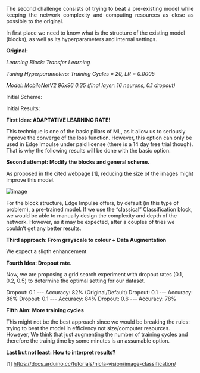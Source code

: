 <p align="justify">
The second challenge consists of trying to beat a pre-existing model while keeping the network complexity and computing resources as close as possible to the original.

In first place we need to know what is the structure of the existing model (blocks), as well as its hyperparameters and internal settings.

**Original:** 

_Learning Block: Transfer Learning_

_Tuning Hyperparameters: Training Cycles = 20, LR = 0.0005_

_Model: MobileNetV2 96x96 0.35 (final layer: 16 neurons, 0.1 dropout)_ 

Initial Scheme:

Initial Results: 

**First Idea: ADAPTATIVE LEARNING RATE!**

This technique is one of the basic pillars of ML, as it allow us to seriously improve the converge of the loss function. However, this option can only be used in Edge Impulse under paid license (there is a 14 day free trial though). That is why the following results will be done with the basic option.

**Second attempt: Modify the blocks and general scheme.** 

As proposed in the cited webpage [1], reducing the size of the images might improve this model.

![image](https://github.com/user-attachments/assets/0805c8cc-075c-42d2-b606-030fe1726ca3)

For the block structure, Edge Impulse offers, by default (in this type of problem), a pre-trained model. If we use the “classical” Classification block, we would be able to manually design the complexity and depth of the network. However, as it may be expected, after a couples of tries we couldn’t get any better results.




**Third approach: From grayscale to colour + Data Augmentation**

We expect a sligth enhancement 

**Fourth Idea: Dropout rate.**

Now, we are proposing a grid search experiment with dropout rates (0.1, 0.2, 0.5) to determine the optimal setting for our dataset.

Dropout: 0.1 --- Accuracy: 82% (Original/Default)
Dropout: 0.1 --- Accuracy: 86%
Dropout: 0.1 --- Accuracy: 84%
Dropout: 0.6 --- Accuracy: 78%

**Fifth Aim: More training cycles** 

This might not be the best approach since we would be breaking the rules: trying to beat the model in efficiency not size/computer resources. However, We think that just augmenting the number of training cycles and therefore the trainig time by some minutes is an assumable option.



 </p>

**Last but not least: How to interpret results?**

 [1] https://docs.arduino.cc/tutorials/nicla-vision/image-classification/

